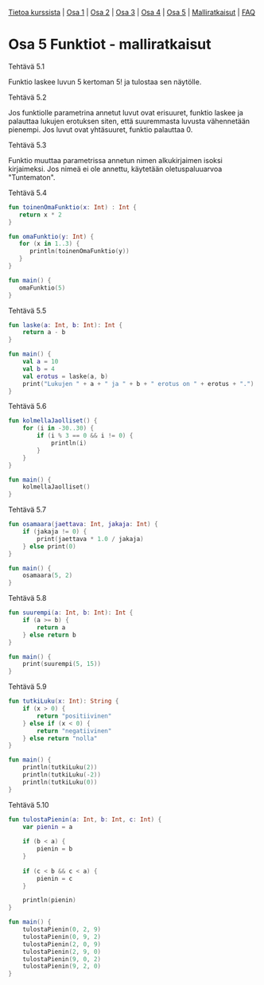 [Tietoa kurssista](../README.md) | [Osa 1](../osa-1.md) | [Osa 2](../osa-2.md) | [Osa 3](../osa-3.md) | [Osa 4](../osa-4.md) | [Osa 5](../osa-5.md) | [Malliratkaisut](malliratkaisut.md) | [FAQ](../faq.md)

# Osa 5 Funktiot - malliratkaisut

Tehtävä 5.1

Funktio laskee luvun 5 kertoman 5! ja tulostaa sen näytölle.

Tehtävä 5.2

Jos funktiolle parametrina annetut luvut ovat erisuuret, funktio laskee ja palauttaa lukujen erotuksen siten, että suuremmasta luvusta vähennetään pienempi. Jos luvut ovat yhtäsuuret, funktio palauttaa 0.

Tehtävä 5.3

Funktio muuttaa parametrissa annetun nimen alkukirjaimen isoksi kirjaimeksi. Jos nimeä ei ole annettu, käytetään oletuspaluuarvoa "Tuntematon".

Tehtävä 5.4

```kotlin
fun toinenOmaFunktio(x: Int) : Int {
   return x * 2
}

fun omaFunktio(y: Int) {
   for (x in 1..3) {
      println(toinenOmaFunktio(y))
   }
}

fun main() {
   omaFunktio(5)
}
```

Tehtävä 5.5

```kotlin
fun laske(a: Int, b: Int): Int {
    return a - b
}

fun main() {
    val a = 10
    val b = 4
    val erotus = laske(a, b)
    print("Lukujen " + a + " ja " + b + " erotus on " + erotus + ".")
}
```

Tehtävä 5.6

```kotlin
fun kolmellaJaolliset() {
    for (i in -30..30) {
        if (i % 3 == 0 && i != 0) {
            println(i)
        }
    }
}

fun main() {
    kolmellaJaolliset()
}
```

Tehtävä 5.7

```kotlin
fun osamaara(jaettava: Int, jakaja: Int) {
    if (jakaja != 0) {
        print(jaettava * 1.0 / jakaja)
    } else print(0)
}

fun main() {
    osamaara(5, 2)
}
```

Tehtävä 5.8

```kotlin
fun suurempi(a: Int, b: Int): Int {
    if (a >= b) {
        return a
    } else return b
}

fun main() {
    print(suurempi(5, 15))
}
```

Tehtävä 5.9

```kotlin
fun tutkiLuku(x: Int): String {
    if (x > 0) {
        return "positiivinen"
    } else if (x < 0) {
        return "negatiivinen"
    } else return "nolla"
}

fun main() {
    println(tutkiLuku(2))
    println(tutkiLuku(-2))
    println(tutkiLuku(0))
}
```

Tehtävä 5.10

```kotlin
fun tulostaPienin(a: Int, b: Int, c: Int) {
    var pienin = a
    
    if (b < a) {
        pienin = b
    }
    
    if (c < b && c < a) {
        pienin = c
    }

    println(pienin)
}

fun main() {
    tulostaPienin(0, 2, 9)
    tulostaPienin(0, 9, 2)
    tulostaPienin(2, 0, 9)
    tulostaPienin(2, 9, 0)
    tulostaPienin(9, 0, 2)
    tulostaPienin(9, 2, 0)
}
```